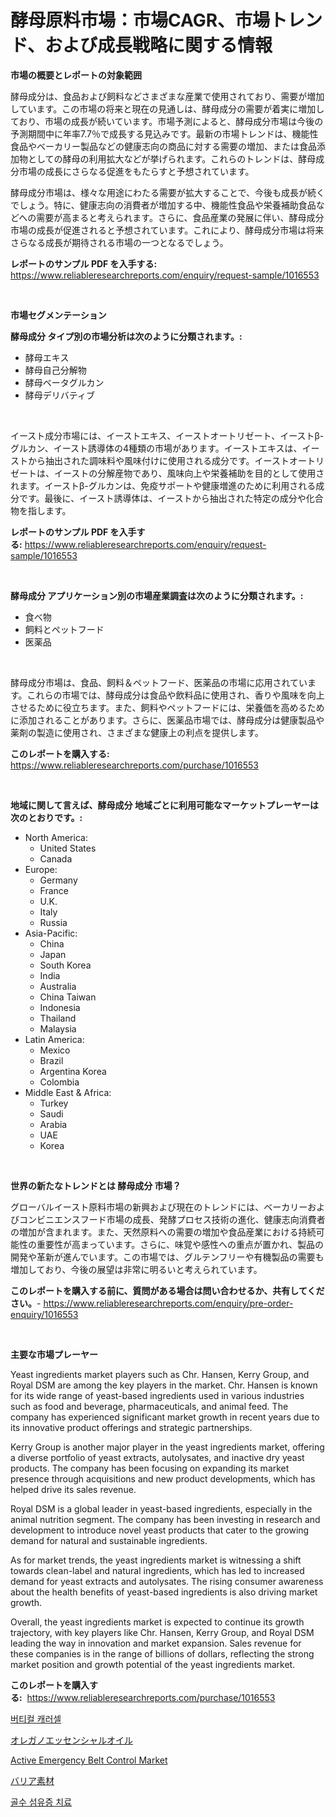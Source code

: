 <p><h1>酵母原料市場：市場CAGR、市場トレンド、および成長戦略に関する情報</h1></p><p><strong>市場の概要とレポートの対象範囲</strong></p>
<p><p>酵母成分は、食品および飼料などさまざまな産業で使用されており、需要が増加しています。この市場の将来と現在の見通しは、酵母成分の需要が着実に増加しており、市場の成長が続いています。市場予測によると、酵母成分市場は今後の予測期間中に年率7.7％で成長する見込みです。最新の市場トレンドは、機能性食品やベーカリー製品などの健康志向の商品に対する需要の増加、または食品添加物としての酵母の利用拡大などが挙げられます。これらのトレンドは、酵母成分市場の成長にさらなる促進をもたらすと予想されています。</p><p>酵母成分市場は、様々な用途にわたる需要が拡大することで、今後も成長が続くでしょう。特に、健康志向の消費者が増加する中、機能性食品や栄養補助食品などへの需要が高まると考えられます。さらに、食品産業の発展に伴い、酵母成分市場の成長が促進されると予想されています。これにより、酵母成分市場は将来さらなる成長が期待される市場の一つとなるでしょう。</p></p>
<p><strong>レポートのサンプル PDF を入手する:</strong> <a href="https://www.reliableresearchreports.com/enquiry/request-sample/1016553">https://www.reliableresearchreports.com/enquiry/request-sample/1016553</a></p>
<p>&nbsp;</p>
<p><strong>市場セグメンテーション</strong></p>
<p><strong>酵母成分 タイプ別の市場分析は次のように分類されます。:</strong></p>
<p><ul><li>酵母エキス</li><li>酵母自己分解物</li><li>酵母ベータグルカン</li><li>酵母デリバティブ</li></ul></p>
<p>&nbsp;</p>
<p><p>イースト成分市場には、イーストエキス、イーストオートリゼート、イーストβ-グルカン、イースト誘導体の4種類の市場があります。イーストエキスは、イーストから抽出された調味料や風味付けに使用される成分です。イーストオートリゼートは、イーストの分解産物であり、風味向上や栄養補助を目的として使用されます。イーストβ-グルカンは、免疫サポートや健康増進のために利用される成分です。最後に、イースト誘導体は、イーストから抽出された特定の成分や化合物を指します。</p></p>
<p><strong>レポートのサンプル PDF を入手する:</strong>&nbsp;<a href="https://www.reliableresearchreports.com/enquiry/request-sample/1016553">https://www.reliableresearchreports.com/enquiry/request-sample/1016553</a></p>
<p>&nbsp;</p>
<p><strong> 酵母成分 アプリケーション別の市場産業調査は次のように分類されます。:</strong></p>
<p><ul><li>食べ物</li><li>飼料とペットフード</li><li>医薬品</li></ul></p>
<p>&nbsp;</p>
<p><p>酵母成分市場は、食品、飼料＆ペットフード、医薬品の市場に応用されています。これらの市場では、酵母成分は食品や飲料品に使用され、香りや風味を向上させるために役立ちます。また、飼料やペットフードには、栄養価を高めるために添加されることがあります。さらに、医薬品市場では、酵母成分は健康製品や薬剤の製造に使用され、さまざまな健康上の利点を提供します。</p></p>
<p><strong>このレポートを購入する:</strong>&nbsp; <a href="https://www.reliableresearchreports.com/purchase/1016553">https://www.reliableresearchreports.com/purchase/1016553</a></p>
<p>&nbsp;</p>
<p><strong>地域に関して言えば、酵母成分 地域ごとに利用可能なマーケットプレーヤーは次のとおりです。:</strong></p>
<p><ul>
    <li>
        North America:
        <ul>
            <li>United States</li>
            <li>Canada</li>
        </ul>
    </li>
    <li>
        Europe:
        <ul>
            <li>Germany</li>
            <li>France</li>
            <li>U.K.</li>
            <li>Italy</li>
            <li>Russia</li>
        </ul>
    </li>
    <li>
        Asia-Pacific:
        <ul>
            <li>China</li>
            <li>Japan</li>
            <li>South Korea</li>
            <li>India</li>
            <li>Australia</li>
            <li>China Taiwan</li>
            <li>Indonesia</li>
            <li>Thailand</li>
            <li>Malaysia</li>
        </ul>
    </li>
    <li>
        Latin America:
        <ul>
            <li>Mexico</li>
            <li>Brazil</li>
            <li>Argentina Korea</li>
            <li>Colombia</li>
        </ul>
    </li>
    <li>
        Middle East & Africa:
        <ul>
            <li>Turkey</li>
            <li>Saudi</li>
            <li>Arabia</li>
            <li>UAE</li>
            <li>Korea</li>
        </ul>
    </li>
    </ul></p>
<p>&nbsp;</p>
<p><strong>世界の新たなトレンドとは 酵母成分 市場？</strong></p>
<p><p>グローバルイースト原料市場の新興および現在のトレンドには、ベーカリーおよびコンビニエンスフード市場の成長、発酵プロセス技術の進化、健康志向消費者の増加が含まれます。また、天然原料への需要の増加や食品産業における持続可能性の重要性が高まっています。さらに、味覚や感性への重点が置かれ、製品の開発や革新が進んでいます。この市場では、グルテンフリーや有機製品の需要も増加しており、今後の展望は非常に明るいと考えられています。</p></p>
<p><strong>このレポートを購入する前に、質問がある場合は問い合わせるか、共有してください。</strong>- <a href="https://www.reliableresearchreports.com/enquiry/pre-order-enquiry/1016553">https://www.reliableresearchreports.com/enquiry/pre-order-enquiry/1016553</a></p>
<p>&nbsp;</p>
<p><strong>主要な市場プレーヤー</strong></p>
<p><p>Yeast ingredients market players such as Chr. Hansen, Kerry Group, and Royal DSM are among the key players in the market. Chr. Hansen is known for its wide range of yeast-based ingredients used in various industries such as food and beverage, pharmaceuticals, and animal feed. The company has experienced significant market growth in recent years due to its innovative product offerings and strategic partnerships. </p><p>Kerry Group is another major player in the yeast ingredients market, offering a diverse portfolio of yeast extracts, autolysates, and inactive dry yeast products. The company has been focusing on expanding its market presence through acquisitions and new product developments, which has helped drive its sales revenue. </p><p>Royal DSM is a global leader in yeast-based ingredients, especially in the animal nutrition segment. The company has been investing in research and development to introduce novel yeast products that cater to the growing demand for natural and sustainable ingredients. </p><p>As for market trends, the yeast ingredients market is witnessing a shift towards clean-label and natural ingredients, which has led to increased demand for yeast extracts and autolysates. The rising consumer awareness about the health benefits of yeast-based ingredients is also driving market growth.</p><p>Overall, the yeast ingredients market is expected to continue its growth trajectory, with key players like Chr. Hansen, Kerry Group, and Royal DSM leading the way in innovation and market expansion. Sales revenue for these companies is in the range of billions of dollars, reflecting the strong market position and growth potential of the yeast ingredients market.</p></p>
<p><strong>このレポートを購入する:</strong>&nbsp;&nbsp;<a href="https://www.reliableresearchreports.com/purchase/1016553">https://www.reliableresearchreports.com/purchase/1016553</a></p>
<p><p><a href="https://medium.com/@mamdouh_alnadi/%EC%88%98%EC%A7%81-%ED%9A%8C%EC%A0%84-%EB%A0%88%EC%9D%BC%EB%A7%81-%EC%8B%9C%EC%9E%A5%EC%9D%80-%EC%8B%9C%EC%9E%A5-%EC%A0%90%EC%9C%A0%EC%9C%A8-%EA%B7%9C%EB%AA%A8-%EB%B0%8F-2031%EB%85%84%EA%B9%8C%EC%A7%80-%EC%98%88%EC%83%81%EB%90%98%EB%8A%94-%EC%98%88%EC%B8%A1%EC%97%90-%EC%B4%88%EC%A0%90%EC%9D%84-%EB%A7%9E%EC%B6%A5%EB%8B%88%EB%8B%A4-73c719058e06">버티컬 캐러셀</a></p><p><a href="https://medium.com/@lily-u-genius/%E3%82%AA%E3%83%AC%E3%82%AC%E3%83%8E%E3%82%A8%E3%83%83%E3%82%BB%E3%83%B3%E3%82%B7%E3%83%A3%E3%83%AB%E3%82%AA%E3%82%A4%E3%83%AB%E5%B8%82%E5%A0%B4-%E5%B8%82%E5%A0%B4%E3%82%B7%E3%82%A7%E3%82%A2-%E5%B8%82%E5%A0%B4%E5%8B%95%E5%90%91-%E3%81%8A%E3%82%88%E3%81%B3%E5%B0%86%E6%9D%A5%E3%81%AE%E6%88%90%E9%95%B7%E3%82%92%E6%8E%A2%E3%82%8B-303bd86bd7e1">オレガノエッセンシャルオイル</a></p><p><a href="https://github.com/Glendatilghmankmgz0rbhwpy/Market-Research-Report-List-1/blob/main/active-emergency-belt-control-market.md">Active Emergency Belt Control Market</a></p><p><a href="https://medium.com/@tyreekgoodwin/%E3%83%90%E3%83%AA%E3%82%A2%E6%9D%90%E6%96%99%E5%B8%82%E5%A0%B4%E3%81%AE%E8%A6%8F%E6%A8%A1%E3%81%AF-%E3%82%B0%E3%83%AD%E3%83%BC%E3%83%90%E3%83%AB%E7%94%A3%E6%A5%AD%E3%81%AB%E3%81%8A%E3%81%91%E3%82%8B%E6%9C%80%E8%89%AF%E3%81%AE%E3%83%9E%E3%83%BC%E3%82%B1%E3%83%86%E3%82%A3%E3%83%B3%E3%82%B0%E3%83%81%E3%83%A3%E3%83%B3%E3%83%8D%E3%83%AB%E3%82%92%E7%A4%BA%E3%81%97%E3%81%A6%E3%81%84%E3%81%BE%E3%81%99-3b3912d3c466">バリア素材</a></p><p><a href="https://medium.com/@mafoqypwlkfg6/myelofibrosis-%EC%B9%98%EB%A3%8C-%EC%8B%9C%EC%9E%A5-%EA%B7%9C%EB%AA%A8-cagr-%ED%8A%B8%EB%A0%8C%EB%93%9C-2024-2030-f4de8fb36685">골수 섬유증 치료</a></p></p>
